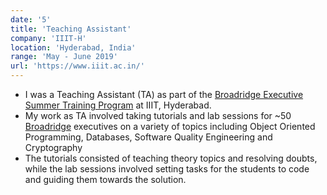 ```yaml
---
date: '5'
title: 'Teaching Assistant'
company: 'IIIT-H'
location: 'Hyderabad, India'
range: 'May - June 2019'
url: 'https://www.iiit.ac.in/'
---
```


- I was a Teaching Assistant (TA) as part of the [Broadridge Executive Summer Training Program](http://blogs.iiit.ac.in/monthly_news/broadridge-executive-technology-program-on-software-engineering/) at IIIT, Hyderabad.
- My work as TA involved taking tutorials and lab sessions for ~50 [Broadridge](https://www.broadridge.com/intl/) executives on a variety of topics including Object Oriented Programming, Databases, Software Quality Engineering and Cryptography
- The tutorials consisted of teaching theory topics and resolving doubts, while the lab sessions involved setting tasks for the students to code and guiding them towards the solution.

